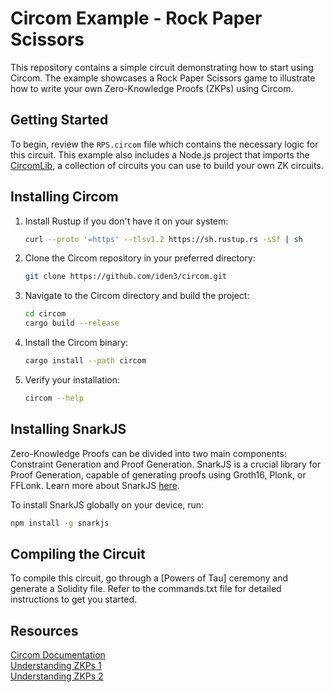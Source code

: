 # Circom Example - Rock Paper Scissors

This repository contains a simple circuit demonstrating how to start using Circom. The example showcases a Rock Paper Scissors game to illustrate how to write your own Zero-Knowledge Proofs (ZKPs) using Circom.

## Getting Started

To begin, review the `RPS.circom` file which contains the necessary logic for this circuit. This example also includes a Node.js project that imports the [CircomLib](https://github.com/iden3/circomlib), a collection of circuits you can use to build your own ZK circuits.

## Installing Circom

1. Install Rustup if you don't have it on your system:
    ```sh
    curl --proto '=https' --tlsv1.2 https://sh.rustup.rs -sSf | sh
    ```

2. Clone the Circom repository in your preferred directory:
    ```sh
    git clone https://github.com/iden3/circom.git
    ```

3. Navigate to the Circom directory and build the project:
    ```sh
    cd circom
    cargo build --release
    ```

4. Install the Circom binary:
    ```sh
    cargo install --path circom
    ```

5. Verify your installation:
    ```sh
    circom --help
    ```

## Installing SnarkJS

Zero-Knowledge Proofs can be divided into two main components: Constraint Generation and Proof Generation. SnarkJS is a crucial library for Proof Generation, capable of generating proofs using Groth16, Plonk, or FFLonk. Learn more about SnarkJS [here](https://github.com/iden3/snarkjs).

To install SnarkJS globally on your device, run:
```sh
npm install -g snarkjs
```

## Compiling the Circuit
To compile this circuit, go through a [Powers of Tau] ceremony and generate a Solidity file. Refer to the commands.txt file for detailed instructions to get you started.

## Resources
[Circom Documentation](https://docs.circom.io/getting-started/installation/) <br/>
[Understanding ZKPs 1](https://dev.to/tonyolendo/the-complete-full-stack-guide-to-getting-started-with-zero-knowledge-proofs-using-circom-and-zk-snarks-part-1-53gi) <br/>
[Understanding ZKPs 2](https://dev.to/tonyolendo/the-complete-full-stack-guide-to-getting-started-with-zero-knowledge-proofs-using-circom-and-zk-snarks-part-2-58o)
